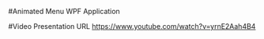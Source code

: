 #Animated Menu WPF Application

#Video Presentation URL
https://www.youtube.com/watch?v=yrnE2Aah4B4
